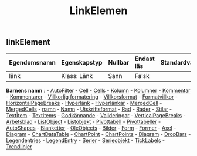 ﻿---
title: LinkElemen
second_title: Aspose.Cells Cloud Documen
type: docs
url: /sv/specification/model/linkelement/
description: "Aspose.Cells Molnmodellspecifikation: LinkElement. Hantera enkelt Excel och andra kalkylarksdokument med funktioner som att öppna, generera, redigera, dela, slå samman, jämföra och konvertera"
kwords: Excel, Office, Kalkylblad, Cloud REST API, LinkElement
weight: 50
---
## **linkElement**

 

| Egendomsnamn| Egenskapstyp| Nullbar| Endast läs| Standardvärde| Beskrivning|
|:- |:- |:- |:- |:- |:- |
| länk| Klass: Länk| Sann| Falsk|||

**Barnens namn** : 
	-  [AutoFilter](autofilter) 
	-  [Cell](cell) 
	-  [Cells](cells) 
	-  [Kolumn](column) 
	-  [Kolumner](columns) 
	-  [Kommentar](comment) 
	-  [Kommentarer](comments) 
	-  [Villkorlig formatering](conditionalformatting) 
	-  [Villkorsformat](conditionalformattings) 
	-  [Formatvillkor](formatcondition) 
	-  [HorizontalPageBreaks](horizontalpagebreaks) 
	-  [Hyperlänk](hyperlink) 
	-  [Hyperlänkar](hyperlinks) 
	-  [MergedCell](mergedcell) 
	-  [MergedCells](mergedcells) 
	-  [namn](name) 
	-  [Namn](names) 
	-  [Utskriftsformat](pagesetup) 
	-  [Rad](row) 
	-  [Rader](rows) 
	-  [Stilar](styles) 
	-  [TextItem](textitem) 
	-  [TextItems](textitems) 
	-  [Godkännande](validation) 
	-  [Valideringar](validations) 
	-  [VerticalPageBreaks](verticalpagebreaks) 
	-  [Arbetsblad](worksheets) 
	-  [ListObject](listobject) 
	-  [Listobjekt](listobjects) 
	-  [Pivottabell](pivottable) 
	-  [Pivottabeller](pivottables) 
	-  [AutoShapes](autoshapes) 
	-  [Blanketter](forms) 
	-  [OleObjects](oleobjects) 
	-  [Bilder](pictures) 
	-  [Form](shape) 
	-  [Former](shapes) 
	-  [Axel](axis) 
	-  [Diagram](chart) 
	-  [ChartDataTable](chartdatatable) 
	-  [ChartPoint](chartpoint) 
	-  [ChartPoints](chartpoints) 
	-  [Diagram](charts) 
	-  [DropBars](dropbars) 
	-  [Legendentries](legendentries) 
	-  [LegendEntry](legendentry) 
	-  [Serier](series) 
	-  [Serieobjekt](seriesitems) 
	-  [TickLabels](ticklabels) 
	-  [Trendlinjer](trendlines) 
